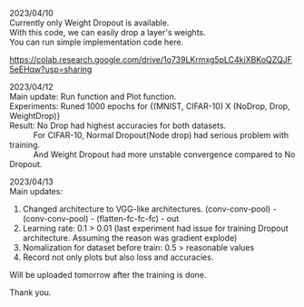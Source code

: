 2023/04/10  
Currently only Weight Dropout is available.  
With this code, we can easily drop a layer's weights.  
You can run simple implementation code here.  
  
https://colab.research.google.com/drive/1o739LKrmxg5pLC4kiXBKoQZQJF5eEHqw?usp=sharing  
  
2023/04/12  
Main update: Run function and Plot function.  
Experiments: Runed 1000 epochs for {(MNIST, CIFAR-10) X (NoDrop, Drop, WeightDrop)}   
Result: No Drop had highest accuracies for both datasets.  
   For CIFAR-10, Normal Dropout(Node drop) had serious problem with training.  
   And Weight Dropout had more unstable convergence compared to No Dropout.
   
2023/04/13  
Main updates:   
1) Changed architecture to VGG-like architectures. (conv-conv-pool) - (conv-conv-pool) - (flatten-fc-fc-fc) - out  
2) Learning rate: 0.1 > 0.01 (last experiment had issue for training Dropout architecture. Assuming the reason was gradient explode)
3) Nomalization for dataset before train: 0.5 > reasonable values
4) Record not only plots but also loss and accuracies.  

Will be uploaded tomorrow after the training is done.
   
Thank you.
